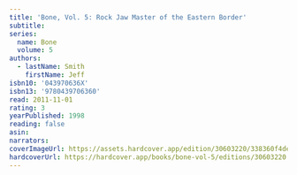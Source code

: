 ```yaml
---
title: 'Bone, Vol. 5: Rock Jaw Master of the Eastern Border'
subtitle:
series:
  name: Bone
  volume: 5
authors:
  - lastName: Smith
    firstName: Jeff
isbn10: '043970636X'
isbn13: '9780439706360'
read: 2011-11-01
rating: 3
yearPublished: 1998
reading: false
asin:
narrators:
coverImageUrl: https://assets.hardcover.app/edition/30603220/338360f4de804a62b886653de9839026f9af34d5.jpeg
hardcoverUrl: https://hardcover.app/books/bone-vol-5/editions/30603220
---
```


